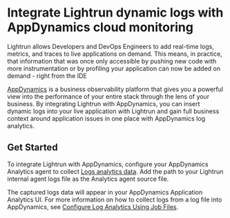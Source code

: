 # Integrate Lightrun dynamic logs with AppDynamics cloud monitoring

Lightrun allows Developers and DevOps Engineers to add real-time logs, metrics, and traces to live applications on demand. This means, in practice, that information that was once only accessible by pushing new code with more instrumentation or by profiling your application can now be added on demand - right from the IDE

[AppDynamics](https://www.appdynamics.com/) is a business observability platform that gives you a powerful view into the performance of your entire stack through the lens of your business. By integrating Lightrun with AppDynamics, you can insert dynamic logs into your live application with Lightrun and gain full business context around application issues in one place with AppDynamics log analytics.


## Get Started

To integrate Lightrun with AppDynamics, configure your AppDynamics Analytics agent to collect [Logs analytics data](https://docs.appdynamics.com/appd/20.x/en/application-analytics/configure-application-analytics/collect-log-analytics-data). Add the path to your Lightrun internal agent logs file as the Analytics agent source file. 

The captured logs data will appear in your AppDynamics Application Analytics UI. For more information on how to collect logs from a log file into AppDynamics, see [Configure Log Analytics Using Job Files](https://docs.appdynamics.com/appd/20.x/en/application-analytics/configure-application-analytics/collect-log-analytics-data/configure-log-analytics-using-job-files).
